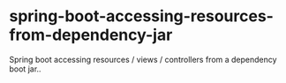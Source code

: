 # spring-boot-accessing-resources-from-dependency-jar
Spring boot accessing resources / views / controllers from a dependency boot jar..
